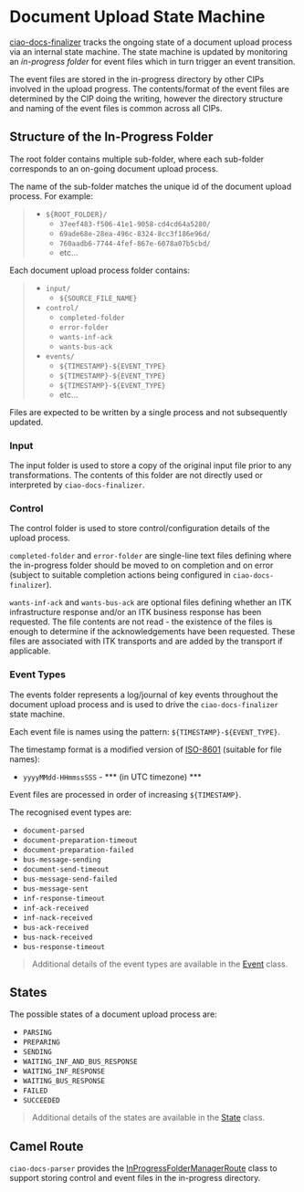 # Document Upload State Machine

[ciao-docs-finalizer](../README.md) tracks the ongoing state of a document upload process via an internal state machine. The state machine is updated by monitoring an *in-progress folder* for event files which in turn trigger an event transition.

The event files are stored in the in-progress directory by other CIPs involved in the upload progress. The contents/format of the event files are determined by the CIP doing the writing, however the directory structure and naming of the event files is common across all CIPs.

## Structure of the In-Progress Folder 

The root folder contains multiple sub-folder, where each sub-folder corresponds to an on-going document upload process.

The name of the sub-folder matches the unique id of the document upload process. For example:

> -	`${ROOT_FOLDER}/`
>	- `37eef483-f506-41e1-9058-cd4cd64a5280/`
>	- `69ade68e-28ea-496c-8324-8cc3f186e96d/`
>	- `760aadb6-7744-4fef-867e-6078a07b5cbd/`
>	- etc...

Each document upload process folder contains:

> -	`input/`
>	-	`${SOURCE_FILE_NAME}`
> -	`control/`
>	-	`completed-folder`
>	-	`error-folder`
>	-	`wants-inf-ack`
>	-	`wants-bus-ack`
> -	`events/`
>	-	`${TIMESTAMP}-${EVENT_TYPE}`
>	-	`${TIMESTAMP}-${EVENT_TYPE}`
>	-	`${TIMESTAMP}-${EVENT_TYPE}`
>	-	etc...

Files are expected to be written by a single process and not subsequently updated.

### Input

The input folder is used to store a copy of the original input file prior to any transformations. The contents of this folder are not directly used or interpreted by `ciao-docs-finalizer`.

### Control

The control folder is used to store control/configuration details of the upload process.

`completed-folder` and `error-folder` are single-line text files defining where the in-progress folder should be moved to on completion and on error (subject to suitable completion actions being configured in `ciao-docs-finalizer`).

`wants-inf-ack` and `wants-bus-ack` are optional files defining whether an ITK infrastructure response and/or an ITK business response has been requested. The file contents are not read - the existence of the files is enough to determine if the acknowledgements have been requested. These files are associated with ITK transports and are added by the transport if applicable.

### Event Types

The events folder represents a log/journal of key events throughout the document upload process and is used to drive the `ciao-docs-finalizer` state machine.

Each event file is names using the pattern: `${TIMESTAMP}-${EVENT_TYPE}`.

The timestamp format is a modified version of [ISO-8601](https://en.wikipedia.org/wiki/ISO_8601) (suitable for file names):
-	`yyyyMMdd-HHmmssSSS` - *** (in UTC timezone) ***

Event files are processed in order of increasing `${TIMESTAMP}`.

The recognised event types are:
-	`document-parsed`
-	`document-preparation-timeout`
-	`document-preparation-failed`
-	`bus-message-sending`
-	`document-send-timeout`
-	`bus-message-send-failed`
-	`bus-message-sent`
-	`inf-response-timeout`
-	`inf-ack-received`
-	`inf-nack-received`
-	`bus-ack-received`
-	`bus-nack-received`
-	`bus-response-timeout`

> Additional details of the event types are available in the [Event](../src/main/java/uk/nhs/ciao/docs/finalizer/state/Event.class) class.

## States

The possible states of a document upload process are:
-	`PARSING`
-	`PREPARING`
-	`SENDING`
-	`WAITING_INF_AND_BUS_RESPONSE`
-	`WAITING_INF_RESPONSE`
-	`WAITING_BUS_RESPONSE`
-	`FAILED`
-	`SUCCEEDED`

> Additional details of the states are available in the [State](../src/main/java/uk/nhs/ciao/docs/finalizer/state/State.class) class.

## Camel Route

`ciao-docs-parser` provides the [InProgressFolderManagerRoute](https://github.com/nhs-ciao/ciao-docs-parser/blob/master/ciao-docs-parser-model/src/main/java/uk/nhs/ciao/docs/parser/route/InProgressFolderManagerRoute.java) class to support storing control and event files in the in-progress directory.

